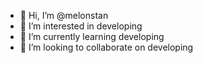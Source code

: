 - 👋 Hi, I’m @melonstan
- 👀 I’m interested in developing
- 🌱 I’m currently learning developing
- 💞️ I’m looking to collaborate on developing

